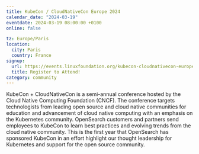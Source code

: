 ```yaml
---
title: KubeCon / CloudNativeCon Europe 2024
calendar_date: "2024-03-19"
eventdate: 2024-03-19 08:00:00 +0100
online: false

tz: Europe/Paris
location:
  city: Paris
  country: France
signup:
  url: https://events.linuxfoundation.org/kubecon-cloudnativecon-europe/
  title: Register to Attend!
category: community
---
```

KubeCon + CloudNativeCon is a semi-annual conference hosted by the Cloud Native Computing Foundation (CNCF). The conference targets technologists from leading open source and cloud native communities for education and advancement of cloud native computing with an emphasis on the Kubernetes community. OpenSearch customers and partners send employees to KubeCon to learn best practices and evolving trends from the cloud native community. This is the first year that OpenSearch has sponsored KubeCon in an effort highlight our thought leadership for Kubernetes and support for the open source community.
